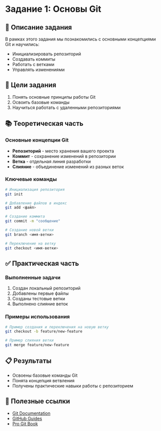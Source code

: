 # Задание 1: Основы Git

## 📝 Описание задания

В рамках этого задания мы познакомились с основными концепциями Git и научились:

- Инициализировать репозиторий
- Создавать коммиты
- Работать с ветками
- Управлять изменениями

## 🎯 Цели задания

1. Понять основные принципы работы Git
2. Освоить базовые команды
3. Научиться работать с удаленными репозиториями

## 📚 Теоретическая часть

### Основные концепции Git

- **Репозиторий** - место хранения вашего проекта
- **Коммит** - сохранение изменений в репозитории
- **Ветка** - отдельная линия разработки
- **Слияние** - объединение изменений из разных веток

### Ключевые команды

```bash
# Инициализация репозитория
git init

# Добавление файлов в индекс
git add <файл>

# Создание коммита
git commit -m "сообщение"

# Создание новой ветки
git branch <имя-ветки>

# Переключение на ветку
git checkout <имя-ветки>
```

## ✅ Практическая часть

### Выполненные задачи

1. Создан локальный репозиторий
2. Добавлены первые файлы
3. Созданы тестовые ветки
4. Выполнено слияние веток

### Примеры использования

```bash
# Пример создания и переключения на новую ветку
git checkout -b feature/new-feature

# Пример слияния ветки
git merge feature/new-feature
```

## 📋 Результаты

- Освоены базовые команды Git
- Понята концепция ветвления
- Получены практические навыки работы с репозиторием

## 📌 Полезные ссылки

- [Git Documentation](https://git-scm.com/doc)
- [GitHub Guides](https://guides.github.com)
- [Pro Git Book](https://git-scm.com/book/en/v2)